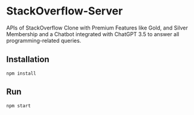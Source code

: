 # StackOverflow-Server
APIs of StackOverflow Clone with Premium Features like Gold, and Silver Membership and a Chatbot integrated with ChatGPT 3.5 to answer all programming-related queries.


## Installation
```
npm install
```

## Run

```
npm start
```
